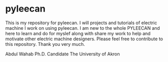 # pyleecan
This is my repository for pyleecan. I will projects and tutorials of electric machine I work on using pyleecan. 
I am new to the whole PYLEECAN and here to learn and do for myslef along with share my work to help and motivate other electric machine designers.
Please feel free to contribute to this repository. 
Thank you very much.



Abdul Wahab
Ph.D. Candidate
The University of Akron
